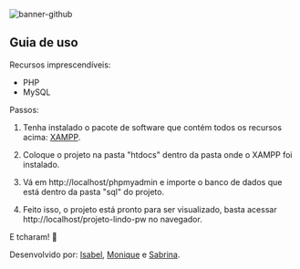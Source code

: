 ![banner-github](https://github.com/brininha/projeto-lindo-pw/assets/105254225/a52f1734-6709-436d-b925-e25b68575e52)


## Guia de uso

Recursos imprescendíveis:
- PHP
- MySQL

Passos:
1. Tenha instalado o pacote de software que contém todos os recursos acima:
[XAMPP](https://www.apachefriends.org/pt_br/download.html).

2. Coloque o projeto na pasta "htdocs" dentro da pasta onde o XAMPP foi instalado.

3. Vá em http://localhost/phpmyadmin e importe o banco de dados que está dentro da pasta "sql" do projeto.

4. Feito isso, o projeto está pronto para ser visualizado, basta acessar http://localhost/projeto-lindo-pw no navegador.

E tcharam! 🙌

Desenvolvido por:
[Isabel](https://www.github.com/isinha-s2),
[Monique](https://www.github.com/PipoquinhaDoce) e
[Sabrina](https://www.github.com/brininha).
